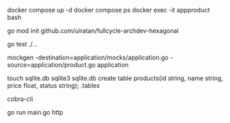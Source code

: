 docker compose up -d
docker compose ps
docker exec -it appproduct bash

go mod init github.com/uiratan/fullcycle-archdev-hexagonal

go test ./...

mockgen -destination=application/mocks/application.go -source=application/product.go application

touch sqlite.db
sqlite3 sqlite.db
create table products(id string, name string, price float, status string);
.tables

cobra-cli

go run main.go http
